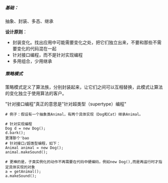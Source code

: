 

##### 基础：

抽象、封装、多态、继承



**设计原则**：

* 封装变化。找出应用中可能需要变化之处，把它们独立出来，不要和那些不需要变化的代码混在一起
* 针对接口编程，而不是针对实现编程
* 多用组合，少用继承



##### 策略模式

策略模式定义了算法族，分别封装起来，让它们之间可以互相替换，此模式让算法的变化独立于使用算法的客户。



"针对接口编程"真正的意思是"针对超类型（supertype）编程"

```
# 例子：假设有一个抽象类Animal，有两个具体实现（Dog和Cat）继承Animal。

# 针对实现编程
Dog d = new Dog();
d.bark();
更薄那个'bao
# 针对接口/超类型编程，如下：
Animal animal = new Dog();
animal.makeSound();

# 更棒的是，子类实例化的动作不再需要在代码中硬编码，例如new Dog(),而是再运行时才指定具体实现的对象
a = getAnimal();
a.makeSound();

```

